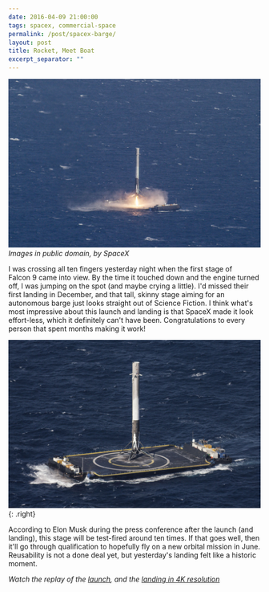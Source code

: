 ```yaml
---
date: 2016-04-09 21:00:00
tags: spacex, commercial-space
permalink: /post/spacex-barge/
layout: post
title: Rocket, Meet Boat
excerpt_separator: ""
---
```


![Falcon 9 coming in][i-landing]
_Images in public domain, by SpaceX_

I was crossing all ten fingers yesterday night when the first stage of Falcon&nbsp;9 came into view. By the time it touched down and the engine turned off, I was jumping on the spot (and maybe crying a little). I'd missed their first landing in December, and that tall, skinny stage aiming for an autonomous barge just looks straight out of Science Fiction. I think what's most impressive about this launch and landing is that SpaceX made it look effort-less, which it definitely can't have been. Congratulations to every person that spent months making it work!

![Falcon&nbsp;9, on a boat][i-imonaboat]{: .right}

According to Elon Musk during the press conference after the launch (and landing), this stage will be test-fired around ten times. If that goes well, then it'll go through qualification to hopefully fly on a new orbital mission in June. Reusability is not a done deal yet, but yesterday's landing felt like a historic moment.

_Watch the replay of the [launch][launch], and the [landing in 4K resolution][landing]_

[i-landing]: /static/media/2016/04/ocisly-1.jpg
[i-imonaboat]: /static/media/2016/04/ocisly-2.jpg

[launch]: https://www.youtube.com/watch?v=C_Gmgj3N_Z0
[landing]: https://www.youtube.com/watch?v=sYmQQn_ZSys